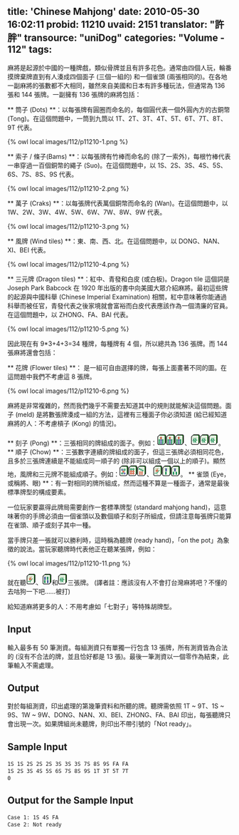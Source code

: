 title: 'Chinese Mahjong'
date: 2010-05-30 16:02:11
probid: 11210
uvaid: 2151
translator: "許胖"
transource: "uniDog"
categories: "Volume - 112"
tags:
---

麻將是起源於中國的一種牌戲，類似骨牌並且有許多花色。通常由四個人玩，輪番摸牌棄牌直到有人湊成四個面子 (三個一組的) 和一個雀頭 (兩張相同的)。在各地一副麻將的張數都不大相同，雖然來自美國和日本有許多種玩法，但通常為 136 張和 144 張牌。一副擁有 136 張牌的麻將包括：

** 筒子 (Dots) **：以每張牌有圓圈而命名的，每個圓代表一個外圓內方的古銅幣 (Tong)。在這個問題中，一筒到九筒以 1T、2T、3T、4T、5T、6T、7T、8T、9T 代表。

{% owl local images/112/p11210-1.png %}

** 索子 / 條子(Bams) **：以每張牌有竹棒而命名的 (除了一索外)，每根竹棒代表一串穿過一百個銅幣的繩子 (Suo)。在這個問題中，以 1S、2S、3S、4S、5S、6S、7S、8S、9S 代表。

{% owl local images/112/p11210-2.png %}

** 萬子 (Craks) **：以每張牌代表萬個銅幣而命名的 (Wan)。在這個問題中，以 1W、2W、3W、4W、5W、6W、7W、8W、9W 代表。

{% owl local images/112/p11210-3.png %}

** 風牌 (Wind tiles) **：東、南、西、北。在這個問題中，以 DONG、NAN、XI、BEI 代表。

{% owl local images/112/p11210-4.png %}

** 三元牌 (Dragon tiles) **：紅中、青發和白皮 (或白板)。Dragon tile 這個詞是 Joseph Park Babcock 在 1920 年出版的書中向美國大眾介紹麻將。最初這些牌的起源與中國科舉 (Chinese Imperial Examination) 相關，紅中意味著你能通過科舉而被任官，青發代表之後家境就會富裕而白皮代表應該作為一個清廉的官員。在這個問題中，以 ZHONG、FA、BAI 代表。

{% owl local images/112/p11210-5.png %}

因此現在有 9*3+4+3=34 種牌，每種牌有 4 個，所以總共為 136 張牌。而 144 張麻將還會包括：

** 花牌 (Flower tiles) **：
是一組可自由選擇的牌，每張上面畫著不同的圖。在這問題中我們不考慮這 8 張牌。

{% owl local images/112/p11210-6.png %}

麻將是非常複雜的，然而我們幾乎不需要去知道其中的規則就能解決這個問題。面子 (meld) 是將數張牌湊成一組的方法，這裡有三種面子你必須知道 (給已經知道麻將的人：不考慮槓子 (Kong) 的情況)。

** 刻子 (Pong) **：三張相同的牌組成的面子。例如：<img style="display: inline-block;" src="/images/112/p11210-7.png">、<img style="display: inline-block;" src="/images/112/p11210-8.png">。
** 順子 (Chow) **：三張數字連續的牌組成的面子，但這三張牌必須相同花色，且多於三張牌連續是不能組成同一順子的 (除非可以組成一個以上的順子)。顯然地，風牌和三元牌不能組成順子。例如：<img style="display: inline-block;" src="/images/112/p11210-9.png">、<img style="display: inline-block;" src="/images/112/p11210-10.png">。
** 雀頭 (Eye，或稱將、眼) **：有一對相同的牌所組成，然而這種不算是一種面子，通常是最後標準牌型的構成要素。

一位玩家要贏得此牌局需要創作一套標準牌型 (standard mahjong hand)，這意味著你的手牌必須由一個雀頭以及數個順子和刻子所組成，但請注意每張牌只能算在雀頭、順子或刻子其中一種。

當手牌只差一張就可以勝利時，這時稱為聽牌 (ready hand)，「on the pot」為象徵的說法。當玩家聽牌時代表他正在聽某張牌，例如：

{% owl local images/112/p11210-11.png %}

就在聽<img style="display: inline-block;" src="/images/112/p11210-12.png">、<img style="display: inline-block;" src="/images/112/p11210-13.png">和<img style="display: inline-block;" src="/images/112/p11210-14.png">三張牌。
(譯者註：應該沒有人不會打台灣麻將吧？不懂的去咕狗一下吧……被打)

給知道麻將更多的人：不用考慮如「七對子」等特殊胡牌型。

<!-- more -->

## Input ##

輸入最多有 50 筆測資。每組測資只有單獨一行包含 13 張牌，所有測資皆為合法的 (沒有不合法的牌，並且恰好都是 13 張)。最後一筆測資以一個零作為結束，此筆輸入不需處理。

## Output ##

對於每組測資，印出處理的第幾筆資料和所聽的牌。聽牌需依照 1T ~ 9T、1S ~ 9S、1W ~ 9W、DONG、NAN、XI、BEI、ZHONG、FA、BAI 印出，每張聽牌只會出現一次。如果牌組尚未聽牌，則印出不帶引號的「Not ready」。

## Sample Input ##

	1S 1S 2S 2S 2S 3S 3S 3S 7S 8S 9S FA FA
	1S 2S 3S 4S 5S 6S 7S 8S 9S 1T 3T 5T 7T
	0

## Output for the Sample Input ##

	Case 1: 1S 4S FA
	Case 2: Not ready